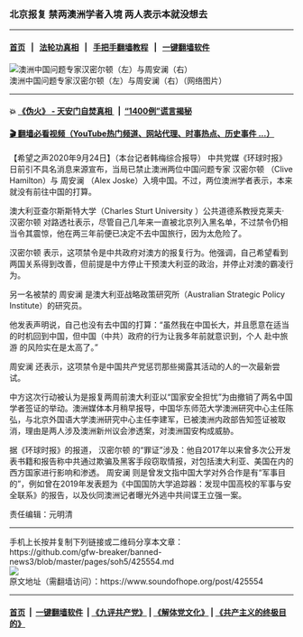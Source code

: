 ### 北京报复 禁两澳洲学者入境 两人表示本就没想去
------------------------

#### [首页](https://github.com/gfw-breaker/banned-news3/blob/master/README.md) &nbsp;&nbsp;|&nbsp;&nbsp; [法轮功真相](https://github.com/begood0513/basic/blob/master/README.md)  &nbsp;&nbsp;|&nbsp;&nbsp; [手把手翻墙教程](https://github.com/gfw-breaker/guides/wiki)  &nbsp;&nbsp;|&nbsp;&nbsp; [一键翻墙软件](https://github.com/gfw-breaker/nogfw/blob/master/README.md)  



<div><img alt="澳洲中国问题专家汉密尔顿（左）与周安澜（右）" src="https://img.soundofhope.org/2020-09/270-1600994798448.jpg"/>
<br/><figcaption class="caption">
 澳洲中国问题专家汉密尔顿（左）与周安澜（右）（网络图片）
</figcaption></div><hr/>

#### 💥 [《伪火》 - 天安门自焚真相 ](http://158.247.195.190:10000/videos/blog/weihuo.html)&nbsp; |&nbsp; [“1400例”谎言揭秘  ](http://158.247.195.190:10000/videos/blog/jiexi1400.html)

#### [ 🎬  翻墙必看视频（YouTube热门频道、网站代理、时事热点、历史事件 ...）](https://github.com/gfw-breaker/links/blob/master/banned.md)

<div><div class="Content__Wrapper sc-1bvya0-0 grZQxZ">
 <p class="meta-top">
  <span class="meta">
   【希望之声2020年9月24日】（本台记者韩梅综合报导）
  </span>
  中共党媒《环球时报》日前引不具名消息来源宣布，当局已禁止澳洲两位中国问题专家
  <ok href="/term/5293">
   汉密尔顿
  </ok>
  （Clive Hamilton）与
  <ok href="/term/196241">
   周安澜
  </ok>
  （Alex Joske）入境中国。不过，两位澳洲学者表示，本来就没有前往中国的打算。
 </p>
 <p>
  澳大利亚查尔斯斯特大学（Charles Sturt University ）公共道德系教授克莱夫·
  <ok href="/term/5293">
   汉密尔顿
  </ok>
  对路透社表示，尽管自己几年来一直被北京列入黑名单，不过禁令仍相当令其震惊，他在两三年前便已决定不去中国旅行，因为太危险了。
 </p>
 <div class="AD_Embed__Wrap-sc-1xslmin-0 igMuqX module desktop">
  <div>
  </div>
 </div>
 <p>
  <ok href="/term/5293">
   汉密尔顿
  </ok>
  表示，这项禁令是中共政府对澳方的报复行为。他强调，自己希望看到两国关系得到改善，但前提是中方停止干预澳大利亚的政治，并停止对澳的霸凌行为。
 </p>
 <p>
  另一名被禁的
  <ok href="/term/196241">
   周安澜
  </ok>
  是澳大利亚战略政策研究所（Australian Strategic Policy Institute）的研究员。
 </p>
 <p>
  他发表声明说，自己也没有去中国的打算：“虽然我在中国长大，并且愿意在适当的时机回到中国，但中国（中共）政府的行为让我多年前就意识到，个人
  <ok href="/term/383764">
   赴中旅游
  </ok>
  的风险实在是太高了。”
 </p>
 <p>
  <ok href="/term/196241">
   周安澜
  </ok>
  还表示，这项禁令是中国共产党惩罚那些揭露其活动的人的一次最新尝试。
 </p>
 <p>
  中方这次行动被认为是报复两周前澳大利亚以“国家安全担忧”为由撤销了两名中国学者签证的举动。澳洲媒体本月稍早报导，中国华东师范大学澳洲研究中心主任陈弘，与北京外国语大学澳洲研究中心主任李建军，已被澳洲内政部告知签证被取消，理由是两人涉及澳洲新州议会渗透案，对澳洲国安构成威胁。
 </p>
 <p>
  据《环球时报》的报道，
  <ok href="/term/5293">
   汉密尔顿
  </ok>
  的“罪证”涉及：他自2017年以来曾多次公开发表书籍和报告称中共通过欺骗及黑客手段窃取情报，对包括澳大利亚、美国在内的西方国家进行影响和渗透。
  <ok href="/term/196241">
   周安澜
  </ok>
  则是曾发文指中国大学对外合作是有“军事目的”，例如曾在2019年发表题为《中国国防大学追踪器：发现中国高校的军事与安全联系》的报告，以及伙同澳洲记者曝光外逃中共间谍王立强一案。
 </p>
 <p class="meta-btm">
  责任编辑：元明清
 </p>
</div>
</div>
<hr/>
手机上长按并复制下列链接或二维码分享本文章：<br/>
https://github.com/gfw-breaker/banned-news3/blob/master/pages/soh5/425554.md <br/>
<a href='https://github.com/gfw-breaker/banned-news3/blob/master/pages/soh5/425554.md'><img src='https://github.com/gfw-breaker/banned-news3/blob/master/pages/soh5/425554.md.png'/></a> <br/>
原文地址（需翻墙访问）：https://www.soundofhope.org/post/425554


------------------------
#### [首页](https://github.com/gfw-breaker/banned-news3/blob/master/README.md) &nbsp;|&nbsp; [一键翻墙软件](https://github.com/gfw-breaker/nogfw/blob/master/README.md) &nbsp;| [《九评共产党》](https://github.com/gfw-breaker/9ping.md/blob/master/README.md#九评之一评共产党是什么) | [《解体党文化》](https://github.com/gfw-breaker/jtdwh.md/blob/master/README.md) | [《共产主义的终极目的》](https://github.com/gfw-breaker/gczydzjmd.md/blob/master/README.md)


<img src='http://gfw-breaker.win/banned-news3/pages/soh5/425554.md' width='0px' height='0px'/>